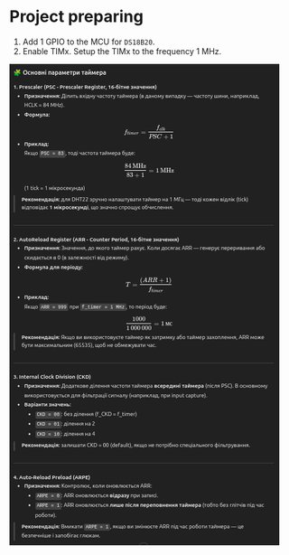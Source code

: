 # Project preparing
1. Add 1 GPIO to the MCU for `DS18B20`.
2. Enable TIMx. Setup the TIMx to the frequency 1 MHz.

![Timer parameters](image.png)

